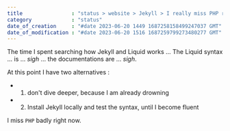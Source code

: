 ```yaml
---
title                : "status > website > Jekyll > I really miss PHP right now"
category             : "status"
date_of_creation     : "#date 2023-06-20 1449 1687258158499247037 GMT"
date_of_modification : "#date 2023-06-20 1516 1687259799273480277 GMT"
---
```

The time I spent searching how Jekyll and Liquid works ... The Liquid syntax ... is ... *sigh* ... the documentations are ... *sigh*.

At this point I have two alternatives :

- 1) don't dive deeper, because I am already drowning
- 2) Install Jekyll locally and test the syntax, until I become fluent

I miss `PHP` badly right now.
   
